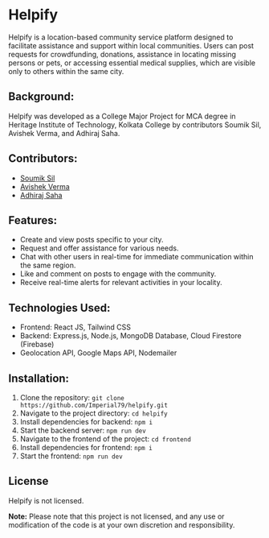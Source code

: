 # Helpify

Helpify is a location-based community service platform designed to facilitate assistance and support within local communities. Users can post requests for crowdfunding, donations, assistance in locating missing persons or pets, or accessing essential medical supplies, which are visible only to others within the same city.

## Background:
Helpify was developed as a College Major Project for MCA degree in Heritage Institute of Technology, Kolkata College by contributors Soumik Sil, Avishek Verma, and Adhiraj Saha.

## Contributors:
- [Soumik Sil](https://github.com/soumik-aj12)
- [Avishek Verma](https://github.com/Imperial79)
- [Adhiraj Saha](https://github.com/adhirajcs)

## Features: 
- Create and view posts specific to your city.
- Request and offer assistance for various needs.
- Chat with other users in real-time for immediate communication within the same region.
- Like and comment on posts to engage with the community.
- Receive real-time alerts for relevant activities in your locality.

## Technologies Used:
- Frontend: React JS, Tailwind CSS
- Backend: Express.js, Node.js, MongoDB Database, Cloud Firestore (Firebase)
- Geolocation API, Google Maps API, Nodemailer

## Installation:
1. Clone the repository: `git clone https://github.com/Imperial79/helpify.git`
2. Navigate to the project directory: `cd helpify`
3. Install dependencies for backend: `npm i`
4. Start the backend server: `npm run dev`
5. Navigate to the frontend of the project: `cd frontend`
6. Install dependencies for frontend: `npm i`
7. Start the frontend: `npm run dev`

## License

Helpify is not licensed. 

**Note:** Please note that this project is not licensed, and any use or modification of the code is at your own discretion and responsibility.
